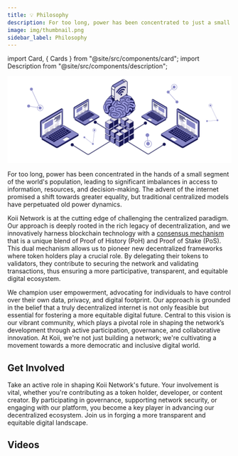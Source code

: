 ```yaml
---
title: 💡 Philosophy
description: For too long, power has been concentrated to just a small part of the world's population. The internet has the power to fix this, but not the way it's been built so far.
image: img/thumbnail.png
sidebar_label: Philosophy
---
```


import Card, { Cards } from "@site/src/components/card";
import Description from "@site/src/components/description";

![img alt](img/Philosophy.svg)

For too long, power has been concentrated in the hands of a small segment of the world's population, leading to significant imbalances in access to information, resources, and decision-making. The advent of the internet promised a shift towards greater equality, but traditional centralized models have perpetuated old power dynamics.

Koii Network is at the cutting edge of challenging the centralized paradigm. Our approach is deeply rooted in the rich legacy of decentralization, and we innovatively harness blockchain technology with a [consensus mechanism](/run-a-node/k2-validators/rewards) that is a unique blend of Proof of History (PoH) and Proof of Stake (PoS). This dual mechanism allows us to pioneer new decentralized frameworks where token holders play a crucial role. By delegating their tokens to validators, they contribute to securing the network and validating transactions, thus ensuring a more participative, transparent, and equitable digital ecosystem.

We champion user empowerment, advocating for individuals to have control over their own data, privacy, and digital footprint. Our approach is grounded in the belief that a truly decentralized internet is not only feasible but essential for fostering a more equitable digital future. Central to this vision is our vibrant community, which plays a pivotal role in shaping the network’s development through active participation, governance, and collaborative innovation. At Koii, we're not just building a network; we're cultivating a movement towards a more democratic and inclusive digital world.

## Get Involved
Take an active role in shaping Koii Network's future. Your involvement is vital, whether you're contributing as a token holder, developer, or content creator. By participating in governance, supporting network security, or engaging with our platform, you become a key player in advancing our decentralized ecosystem. Join us in forging a more transparent and equitable digital landscape.

<Cards>
  <Card
    title="<p><strong>Join the Discord</strong></p>"
    description=" <p>Koii's discord is where the community comes to discuss new ideas and recent updates.</p>"
    link="https://discord.com/invite/koii-network"
    linkText="Sign in Here"
    svgName="discord"
    cardPerRow="3"
  />
  <Card
    title="<p><strong>Read Community Posts</strong></p>"
    description="<p>The Telegram forum provides a place for long term answers and lasting discussions.</p>"
    link="https://t.me/koiinetwork"
    linkText="Check it Out"
    svgName="telegram"
    cardPerRow="3"
  />
  <Card
    title="<p><strong>Follow Koii on Twitter</strong></p>"
    description=" <p>Join us on Twitter to stay tuned on ecosystem updates, and what people are saying daily.</p>"
    link="https://twitter.com/KoiiNetwork?"
    linkText="See Recent Posts"
    svgName="twitter"
    cardPerRow="3"
  />
</Cards>

## Videos

<Cards>
  <Card
    title="<p>User Governance of Social Media Platforms</p>"
    link="https://www.youtube.com/watch?v=dc_vaBvUMHE&ab_channel=KoiiNetwork"
    linkText="Watch Video"
    svgName="userGovernanceVideo"
    cardPerRow="3"
  />
  <Card
    title="<p>To smart contract & beyond- a brief history of decentralization</p>"
    link="https://www.youtube.com/watch?v=4PMFIlujv3Y&t=612s&ab_channel=TheDAOist"
    linkText="Watch Video"
    svgName="decentralizationVideo"
    cardPerRow="3"
  />
  <Card
    title="<p>Internet could be owned by people</p>"
    link="https://youtu.be/zoxAW6R9NEM"
    linkText="Watch Video"
    svgName="internetVideo"
    cardPerRow="3"
  />
  <Card
    title="<p>DecentralCon Miami Talk</p>"
    link="https://www.youtube.com/watch?v=QCcGpw2j34Q&t=94s"
    linkText="Watch Video"
    svgName="decentralConVideo"
    cardPerRow="3"
  />
    <Card
    title="<p>Koii's Decentralized Protocol</p>"
    link="	https://www.youtube.com/watch?v=Q5iHzjwj_ko&ab_channel=Cardstack"
    linkText="Watch Video"
    svgName="protocolVideo"
    cardPerRow="3"
  />
  <Card
    title="<p>CARP at Compute Over Data Summit in Lisbon</p>"
    link="https://www.youtube.com/watch?v=mEzo0xRXh68"
    linkText="Watch Video"
    svgName="carpVideo"
    cardPerRow="3"
  />
</Cards>

<!-- ## Reading

<Cards>

<Card
    title="<p><strong>Gradual Consensus</strong></p>"
    description="<p>Nothing happens immediately - Koii combines instant transaction speeds for payments with slow and steady verification of information over time.</p>"
    link="/develop/koii-task-101/what-are-tasks/gradual-consensus"
    svgName="consensus"
    cardPerRow="2"
  />
</Cards> -->
